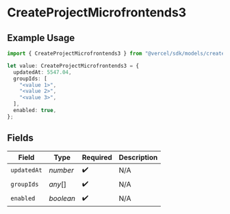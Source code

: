 # CreateProjectMicrofrontends3

## Example Usage

```typescript
import { CreateProjectMicrofrontends3 } from "@vercel/sdk/models/createprojectop.js";

let value: CreateProjectMicrofrontends3 = {
  updatedAt: 5547.04,
  groupIds: [
    "<value 1>",
    "<value 2>",
    "<value 3>",
  ],
  enabled: true,
};
```

## Fields

| Field              | Type               | Required           | Description        |
| ------------------ | ------------------ | ------------------ | ------------------ |
| `updatedAt`        | *number*           | :heavy_check_mark: | N/A                |
| `groupIds`         | *any*[]            | :heavy_check_mark: | N/A                |
| `enabled`          | *boolean*          | :heavy_check_mark: | N/A                |